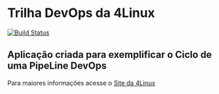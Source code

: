 # Trilha DevOps da 4Linux

<!-- Altere a Flag abaixo com sua URL do Travis -->
[![Build Status](https://travis-ci.org/cibelety/DevOpsLab-HelloWorld.svg?branch=master)](https://travis-ci.org/cibelety/DevOpsLab-HelloWorld)
## Aplicação criada para exemplificar o Ciclo de uma PipeLine DevOps


Para maiores informações acesse o [Site da 4Linux](https://www.4linux.com.br/cursos/devops)
